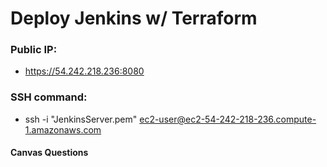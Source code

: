 # Deploy Jenkins w/ Terraform

### Public IP:

- https://54.242.218.236:8080

### SSH command:

- ssh -i "JenkinsServer.pem" ec2-user@ec2-54-242-218-236.compute-1.amazonaws.com

#### Canvas Questions

